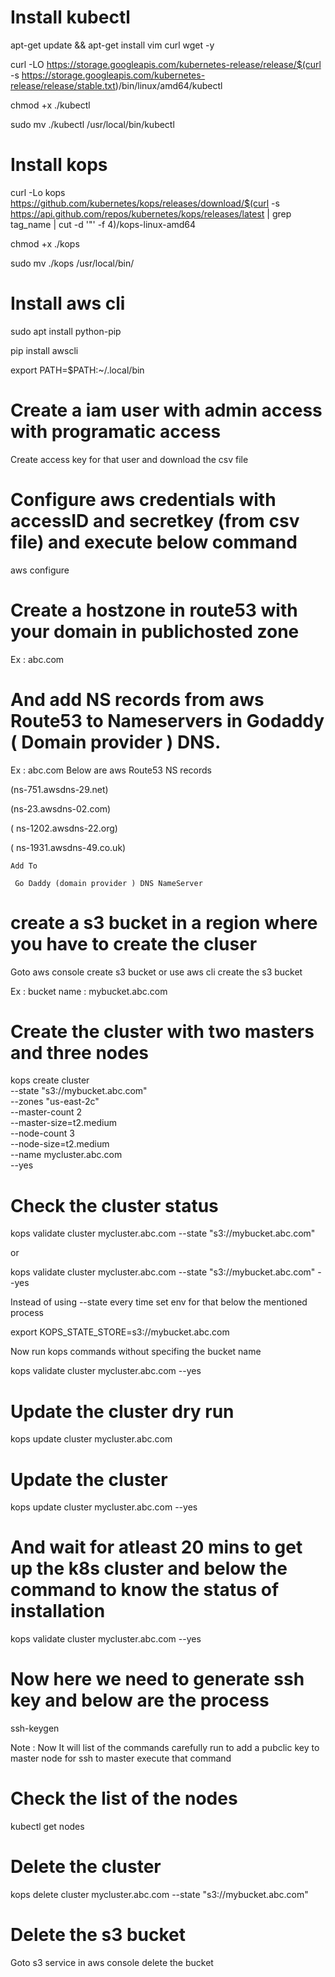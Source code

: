 # Install kubectl

apt-get update && apt-get install vim curl wget -y


curl -LO https://storage.googleapis.com/kubernetes-release/release/$(curl -s https://storage.googleapis.com/kubernetes-release/release/stable.txt)/bin/linux/amd64/kubectl

chmod +x ./kubectl

sudo mv ./kubectl /usr/local/bin/kubectl

# Install kops

curl -Lo kops https://github.com/kubernetes/kops/releases/download/$(curl -s https://api.github.com/repos/kubernetes/kops/releases/latest | grep tag_name | cut -d '"' -f 4)/kops-linux-amd64

chmod +x ./kops

sudo mv ./kops /usr/local/bin/

# Install aws cli

sudo apt install python-pip

pip install awscli

export PATH=$PATH:~/.local/bin

# Create a iam user with admin access with programatic access 

Create access key for that user and download the csv file 


# Configure aws credentials with accessID and secretkey (from csv file) and execute below command

aws configure


# Create a hostzone in route53 with your domain in publichosted zone

Ex : abc.com

# And add NS records from aws Route53 to Nameservers in Godaddy ( Domain provider ) DNS.

Ex : abc.com  Below are aws Route53 NS records

(ns-751.awsdns-29.net)

 (ns-23.awsdns-02.com) 
 
( ns-1202.awsdns-22.org)
 
( ns-1931.awsdns-49.co.uk)
 
    Add To
     
     Go Daddy (domain provider ) DNS NameServer 

# create a s3 bucket in a region where you have to create the cluser

Goto aws console create s3 bucket or use aws cli create the s3 bucket

Ex : bucket name : mybucket.abc.com


# Create the cluster with two masters and three nodes


kops create cluster \
       --state "s3://mybucket.abc.com" \
       --zones "us-east-2c"  \
       --master-count 2 \
       --master-size=t2.medium \
       --node-count 3 \
       --node-size=t2.medium \
       --name mycluster.abc.com \
       --yes

# Check the cluster status


kops validate cluster mycluster.abc.com --state "s3://mybucket.abc.com" 	

or 

kops validate cluster mycluster.abc.com --state "s3://mybucket.abc.com" --yes


Instead of using --state every time  set env for that below the mentioned process



export KOPS_STATE_STORE=s3://mybucket.abc.com


Now run kops commands without specifing the bucket name


kops validate cluster mycluster.abc.com --yes


# Update the cluster dry run


kops update cluster mycluster.abc.com 


# Update the cluster

kops update cluster mycluster.abc.com  --yes

# And wait for atleast 20 mins to get up the k8s cluster and below the command to know the status of installation

kops validate cluster mycluster.abc.com --yes

# Now here we need to generate ssh key and below are the process

ssh-keygen




Note : Now It will list of the commands carefully run  to add a pubclic key to master node for ssh to master execute that command

# Check the list of the nodes

kubectl get nodes


# Delete the cluster

kops delete cluster mycluster.abc.com --state "s3://mybucket.abc.com"

# Delete the s3 bucket

Goto s3 service in aws console delete the bucket











	   

	   
